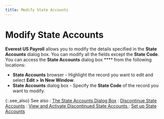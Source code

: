 ```yaml
---
title: Modify State Accounts
---
```


# Modify State Accounts


**Everest US Payroll** allows you  to modify the details specified in the **State Accounts** dialog box. You can modify all the fields except  the **State Code**. You can access  the **State Accounts** dialog box **** from the following locations:

- **State 
 Accounts** browser - Highlight the record you want to edit and select **Edit &gt;** **In 
 New Window**.
- **State 
 Accounts** dialog box - Specify the **State 
 Code** of the record you want to modify.



{:.see_also}
See also
: [The  State Accounts Dialog Box]({{site.prl_baseurl}}/misc/the_state_accounts_profile_general.html)
: [Discontinue  State Accounts]({{site.prl_baseurl}}/setup/state-accounts/setup/discontinuing_state_accounts.html)
: [View  and Activate Discontinued State Accounts ]({{site.prl_baseurl}}/setup/state-accounts/setup/view_and_activate_a_discontinued_state_accounts_information.html)
: [Set up State  Accounts]({{site.prl_baseurl}}/setup/state-accounts/setup/setting_up_state_accounts.html)
